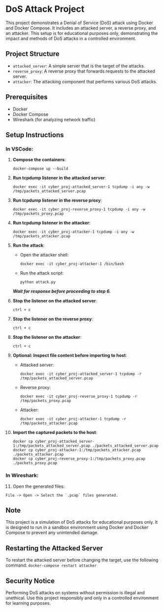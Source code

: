 # DoS Attack Project

This project demonstrates a Denial of Service (DoS) attack using Docker and Docker Compose. It includes an attacked server, a reverse proxy, and an attacker. This setup is for educational purposes only, demonstrating the impact and methods of DoS attacks in a controlled environment.

## Project Structure

- `attacked_server`: A simple server that is the target of the attacks.
- `reverse_proxy`: A reverse proxy that forwards requests to the attacked server.
- `attacker`: The attacking component that performs various DoS attacks.

## Prerequisites

- Docker
- Docker Compose
- Wireshark (for analyzing network traffic)

## Setup Instructions

### In VSCode:

1. **Compose the containers**:
   
   ```docker-compose up --build```

2. **Run tcpdump listener in the attacked server**:
   
   ```docker exec -it cyber_proj-attacked_server-1 tcpdump -i any -w /tmp/packets_attacked_server.pcap```

3. **Run tcpdump listener in the reverse proxy**:
   
   ```docker exec -it cyber_proj-reverse_proxy-1 tcpdump -i any -w /tmp/packets_proxy.pcap```

4. **Run tcpdump listener in the attacker**:
   
   ```docker exec -it cyber_proj-attacker-1 tcpdump -i any -w /tmp/packets_attacker.pcap```

5. **Run the attack**:
   - Open the attacker shell:
     
     ```docker exec -it cyber_proj-attacker-1 /bin/bash```
     
   - Run the attack script:
     
     ```python attack.py```

   ***Wait for response before proceeding to step 6.***

6. **Stop the listener on the attacked server**:
    
   ```ctrl + c```

7. **Stop the listener on the reverse proxy**:
    
   ```ctrl + c```

8. **Stop the listener on the attacker**:
    
   ```ctrl + c```

9. **Optional: Inspect file content before importing to host**:
   - Attacked server:
     
     ```docker exec -it cyber_proj-attacked_server-1 tcpdump -r /tmp/packets_attacked_server.pcap```
     
   - Reverse proxy:
     
     ```docker exec -it cyber_proj-reverse_proxy-1 tcpdump -r /tmp/packets_proxy.pcap```
     
   - Attacker:
     
     ```docker exec -it cyber_proj-attacker-1 tcpdump -r /tmp/packets_attacker.pcap```

10. **Import the captured packets to the host**:
    ```
    docker cp cyber_proj-attacked_server-1:/tmp/packets_attacked_server.pcap ./packets_attacked_server.pcap
    docker cp cyber_proj-attacker-1:/tmp/packets_attacker.pcap ./packets_attacker.pcap
    docker cp cyber_proj-reverse_proxy-1:/tmp/packets_proxy.pcap ./packets_proxy.pcap

### In Wireshark:

11. Open the generated files:
   
   ```File -> Open -> Select the `.pcap` files generated.```

## Note

This project is a simulation of DoS attacks for educational purposes only. It is designed to run in a sandbox environment using Docker and Docker Compose to prevent any unintended damage.

## Restarting the Attacked Server

To restart the attacked server before changing the target, use the following command:
```docker-compose restart attacker```

## Security Notice

Performing DoS attacks on systems without permission is illegal and unethical. Use this project responsibly and only in a controlled environment for learning purposes.
